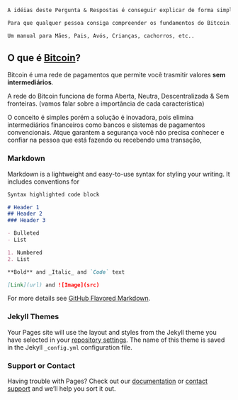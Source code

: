 ```markdown
A idéias deste Pergunta & Respostas é conseguir explicar de forma simples e clara as principais dúvidas sobre o Bitcoin. 

Para que qualquer pessoa consiga compreender os fundamentos do Bitcoin. (bastar querer e ler)

Um manual para Mães, Pais, Avós, Crianças, cachorros, etc..
```

## O que é [Bitcoin](https://bitcoin.org/pt_BR/)?

Bitcoin é uma rede de pagamentos que permite você trasmitir valores **sem intermediários**.

A rede do Bitcoin funciona de forma Aberta, Neutra, Descentralizada & Sem fronteiras. (vamos falar sobre a importância de cada característica)

O conceito é simples porém a solução é inovadora, pois elimina intermediários financeiros como bancos e sistemas de pagamentos convencionais. Atque garantem a segurança você não precisa conhecer e confiar na pessoa que está fazendo ou recebendo uma transação,

### Markdown

Markdown is a lightweight and easy-to-use syntax for styling your writing. It includes conventions for

```markdown
Syntax highlighted code block

# Header 1
## Header 2
### Header 3

- Bulleted
- List

1. Numbered
2. List

**Bold** and _Italic_ and `Code` text

[Link](url) and ![Image](src)
```

For more details see [GitHub Flavored Markdown](https://guides.github.com/features/mastering-markdown/).

### Jekyll Themes

Your Pages site will use the layout and styles from the Jekyll theme you have selected in your [repository settings](https://github.com/Linarelli/Bitcoin-Wiki/settings). The name of this theme is saved in the Jekyll `_config.yml` configuration file.

### Support or Contact

Having trouble with Pages? Check out our [documentation](https://help.github.com/categories/github-pages-basics/) or [contact support](https://github.com/contact) and we’ll help you sort it out.
